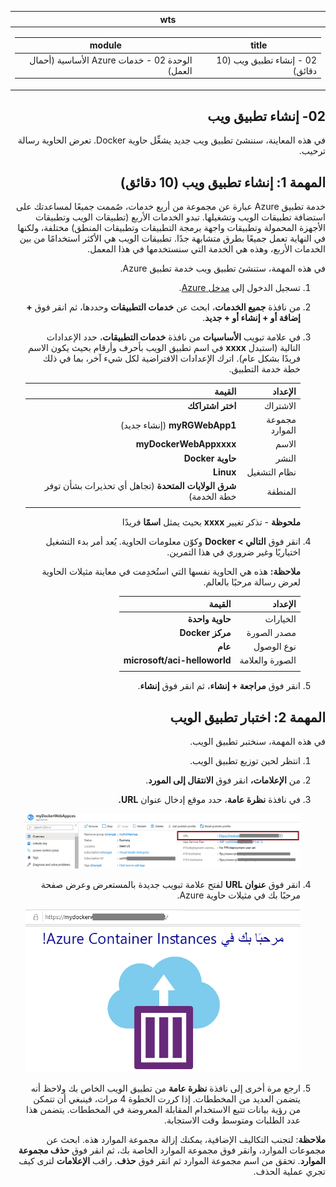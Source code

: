 <div id="readme" class="Box-body readme blob js-code-block-container p-5 p-xl-6 gist-border-0" dir="rtl">
    <article class="markdown-body entry-content container-lg" itemprop="text"><table>
  <thead>
  <tr>
  <th>wts</th>
  </tr>
  </thead>
  <tbody>
  <tr>
  <td><div><table>
  <thead>
  <tr>
  <th>title</th>
  <th>module</th>
  </tr>
  </thead>
  <tbody>
  <tr>
  <td><div>02 - إنشاء تطبيق ويب (10 دقائق)</div></td>
  <td><div>الوحدة 02 - خدمات Azure الأساسية (أحمال العمل)</div></td>
  </tr>
  </tbody>
</table>
</div></td>
  </tr>
  </tbody>
</table>
       
# 02- إنشاء تطبيق ويب

في هذه المعاينة، سننشئ تطبيق ويب جديد يشغِّل حاوية Docker. تعرض الحاوية رسالة ترحيب. 

# المهمة 1: إنشاء تطبيق ويب (10 دقائق)

خدمة تطبيق Azure عبارة عن مجموعة من أربع خدمات، صُممت جميعًا لمساعدتك على استضافة تطبيقات الويب وتشغيلها. تبدو الخدمات الأربع (تطبيقات الويب وتطبيقات الأجهزة المحمولة وتطبيقات واجهة برمجة التطبيقات وتطبيقات المنطق) مختلفة، ولكنها في النهاية تعمل جميعًا بطرق متشابهة جدًا. تطبيقات الويب هي الأكثر استخدامًا من بين الخدمات الأربع، وهذه هي الخدمة التي سنستخدمها في هذا المعمل.

في هذه المهمة، ستنشئ تطبيق ويب خدمة تطبيق Azure. 

1. تسجيل الدخول إلى [مدخل Azure](http://portal.azure.com/). 

2. من نافذة **جميع الخدمات**، ابحث عن **خدمات التطبيقات** وحددها، ثم انقر فوق **+ إضافة أو + إنشاء أو + جديد**.

3. في علامة تبويب **الأساسيات** من نافذة **خدمات التطبيقات**، حدد الإعدادات التالية (استبدل **xxxx** في اسم تطبيق الويب بأحرف وأرقام بحيث يكون الاسم فريدًا بشكل عام). اترك الإعدادات الافتراضية لكل شيء آخر، بما في ذلك خطة خدمة التطبيق. 

    | الإعداد | القيمة |
    | -- | -- |
    | الاشتراك | **اختر اشتراكك** |
    | مجموعة الموارد | **myRGWebApp1** (إنشاء جديد) |
    | الاسم | **myDockerWebAppxxxx** |
    | النشر | **حاوية Docker** |
    | نظام التشغيل | **Linux** |
    | المنطقة | **شرق الولايات المتحدة** (تجاهل أي تحذيرات بشأن توفر خطة الخدمة) |
    | | |	
    
    **ملحوظة** -  تذكر تغيير **xxxx** بحيث يمثل **اسمًا** فريدًا

4. انقر فوق **التالي > Docker** وكوّن معلومات الحاوية. يُعد أمر بدء التشغيل اختياريًا وغير ضروري في هذا التمرين. 

    **ملاحظة:** هذه هي الحاوية نفسها التي استُخدِمت في معاينة مثيلات الحاوية لعرض رسالة مرحبًا بالعالم. 

    | الإعداد | القيمة |
    | -- | -- |
    | الخيارات | **حاوية واحدة** |
    | مصدر الصورة | **مركز Docker** |
    | نوع الوصول | **عام** |
    | الصورة والعلامة | **microsoft/aci-helloworld** |
    | | |	


5. انقر فوق **مراجعة + إنشاء**، ثم انقر فوق **إنشاء**. 

# المهمة 2: اختبار تطبيق الويب

في هذه المهمة، سنختبر تطبيق الويب.

1. انتظر لحين توزيع تطبيق الويب.

2. من **الإعلامات،** انقر فوق **الانتقال إلى المورد**. 

3. في نافذة **نظرة عامة**، حدد موقع إدخال عنوان **URL.** 

    ![لقطة شاشة لنافذة خصائص تطبيق الويب. يتم تمييز عنوان URL.](../images/0801.png)

4. انقر فوق **عنوان URL** لفتح علامة تبويب جديدة بالمستعرض وعرض صفحة مرحبًا بك في مثيلات حاوية Azure.

    ![لقطة شاشة لصفحة مرحبًا بك في مثيلات حاوية Azure.](../images/0802.png)

5. ارجع مرة أخرى إلى نافذة **نظرة عامة** من تطبيق الويب الخاص بك ولاحظ أنه يتضمن العديد من المخططات. إذا كررت الخطوة 4 مرات، فينبغي أن تتمكن من رؤية بيانات تتبع الاستخدام المقابلة المعروضة في المخططات. يتضمن هذا عدد الطلبات ومتوسط وقت الاستجابة. 

**ملاحظة**: لتجنب التكاليف الإضافية، يمكنك إزالة مجموعة الموارد هذه. ابحث عن مجموعات الموارد، وانقر فوق مجموعة الموارد الخاصة بك، ثم انقر فوق **حذف مجموعة الموارد**. تحقق من اسم مجموعة الموارد ثم انقر فوق **حذف**. راقب **الإعلامات** لترى كيف تجري عملية الحذف.


